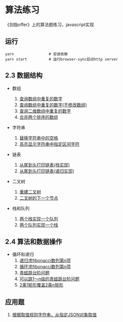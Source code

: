 # 算法练习
《剑指offer》上的算法题练习，javascript实现

## 运行

```shell
yarn                # 安装依赖
yarn start          # 运行browser-sync启动http server
```

## 2.3 数据结构

- 数组
    1. [查询数组中重复的数字](https://github.com/xlkang/algorithm-practice/blob/master/2-3/array/findRepeatNum.js)
    2. [查询数组中重复的数字(不修改数组)](https://github.com/xlkang/algorithm-practice/blob/master/2-3/array/findRepeatNumDontModify.js)
    3. [查询二维数组中重复的数字](https://github.com/xlkang/algorithm-practice/blob/master/2-3/array/findTwoDigitArray.js)
    4. [合并两个排序的数组](https://github.com/xlkang/algorithm-practice/blob/master/array/2-3/combineSortedArrays.js)

- 字符串
    1. [替换字符串中的空格](https://github.com/xlkang/algorithm-practice/blob/master/string/2-3/replaceSpaceOfString.js)
    2. [高亮显示字符串中指定区间字符](https://github.com/xlkang/algorithm-practice/blob/master/2-3/string/highlightWordOfString.js)

- 链表
    1. [从尾到头打印链表(栈实现)](https://github.com/xlkang/algorithm-practice/blob/master/2-3/linkedList/printLindedListfromEToS.js)
    2. [从尾到头打印链表(递归实现)](https://github.com/xlkang/algorithm-practice/blob/master/2-3/linkedList/printLindedListfromEToS_recursion.js)

- 二叉树
    1. [重建二叉树](https://github.com/xlkang/algorithm-practice/blob/master/2-3/tree/rebuildBinaryTree.js)
    2. [二叉树的下一个节点](https://github.com/xlkang/algorithm-practice/blob/master/2-3/tree/nextNodeOfBinaryTree.js)

- 栈和队列
    1. [两个栈实现一个队列](https://github.com/xlkang/algorithm-practice/blob/master/2-3/stackAndQueue/cQueueByTwoStacks.js)
    2. [两个队列实现一个栈](https://github.com/xlkang/algorithm-practice/blob/master/2-3/stackAndQueue/cStackByTwoQueues.js)

## 2.4 算法和数据操作

 - 循环和递归
    1. [递归求fibonacci数列第n项](https://github.com/xlkang/algorithm-practice/blob/master/2-4/loopAndRecursion/fibonacciRecursion.js)
    2. [循环求fibonacci数列第n项](https://github.com/xlkang/algorithm-practice/blob/master/2-4/loopAndRecursion/fibonacciLoop.js)
    3. [青蛙跳台阶问题](https://github.com/xlkang/algorithm-practice/blob/master/2-4/loopAndRecursion/jumpSteps.js)
    4. [可以跳1～n级的青蛙跳台阶问题](https://github.com/xlkang/algorithm-practice/blob/master/2-4/loopAndRecursion/jumpStepsWithN.js)
    5. [2乘1矩形覆盖2乘n矩形](https://github.com/xlkang/algorithm-practice/blob/master/2-4/loopAndRecursion/coverRectangle.js)

## 应用题

1. [根据取值规则字符串，从指定JSON对象取值](https://github.com/xlkang/algorithm-practice/blob/master/applications/getValueFromJson.js)